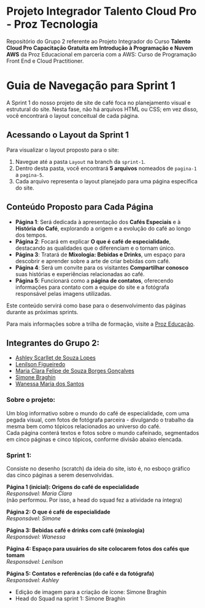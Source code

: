 # Projeto Integrador Talento Cloud Pro - Proz Tecnologia
Repositório do Grupo 2 referente ao Projeto Integrador do Curso **Talento Cloud Pro
Capacitação Gratuita em Introdução à Programação e Nuvem AWS** da Proz Educacional em parceria com a AWS: Curso de Programação Front End e Cloud Practitioner.  

# Guia de Navegação para Sprint 1
A Sprint 1 do nosso projeto de site de café foca no planejamento visual e estrutural do site. Nesta fase, não há arquivos HTML ou CSS; em vez disso, você encontrará o layout conceitual de cada página.

## Acessando o Layout da Sprint 1
Para visualizar o layout proposto para o site:
1. Navegue até a pasta `Layout` na branch da `sprint-1`.
2. Dentro desta pasta, você encontrará **5 arquivos** nomeados de `pagina-1` a `pagina-5`.
3. Cada arquivo representa o layout planejado para uma página específica do site.

## Conteúdo Proposto para Cada Página
- **Página 1**: Será dedicada à apresentação dos **Cafés Especiais** e à **História do Café**, explorando a origem e a evolução do café ao longo dos tempos.
- **Página 2**: Focará em explicar **O que é café de especialidade**, destacando as qualidades que o diferenciam e o tornam único.
- **Página 3**: Tratará de **Mixologia: Bebidas e Drinks**, um espaço para descobrir e aprender sobre a arte de criar bebidas com café.
- **Página 4**: Será um convite para os visitantes **Compartilhar conosco** suas histórias e experiências relacionadas ao café.
- **Página 5**: Funcionará como a **página de contatos**, oferecendo informações para contato com a equipe do site e a fotógrafa responsável pelas imagens utilizadas.
 
Este conteúdo servirá como base para o desenvolvimento das páginas durante as próximas sprints.


Para mais informações sobre a trilha de formação, visite a [Proz Educação](https://pages.prozeducacao.com.br/lp-proz-tecnologia-talento-cloud).

## Integrantes do Grupo 2:
- [Ashley Scarllet de Souza Lopes](https://github.com/AshleyScarllet)
- [Lenilson Figueiredo](https://github.com/lenilsonfigueriedobr)
- [Maria Clara Felipe de Souza Borges Gonçalves](https://github.com/MariaClborges)
- [Simone Braghin](https://github.com/SimoneBraghin)
- [Wanessa Maria dos Santos](https://github.com/WanessaMSantos)

### Sobre o projeto:
Um blog informativo sobre o mundo do café de especialidade, com uma pegada visual, com fotos de fotógrafa parceira - divulgando o trabalho da mesma bem como tópicos relacionados ao universo do café.  
Cada página conterá textos e fotos sobre o mundo cafeínado, segmentados em cinco páginas e cinco tópicos, conforme divisão abaixo elencada.

### Sprint 1:

Consiste no desenho (scratch) da ideia do site, isto é, no esboço gráfico das cinco páginas a serem desenvolvidas.  

**Página 1 (inicial): Origens do café de especialidade**  
*Responsável: Maria Clara*  
(não performou. Por isso, a head do squad fez a atividade na íntegra)  
  
**Página 2: O que é café de especialidade**  
*Responsável: Simone*  
  
**Página 3: Bebidas café e drinks com café (mixologia)**  
*Responsável: Wanessa*  
  
**Página 4: Espaço para usuários do site colocarem fotos dos cafés que tomam**  
*Responsável: Lenilson*  

**Página 5: Contatos e referências (do café e da fotógrafa)**  
*Responsável: Ashley*  
  
- Edição de imagem para a criação de ícone: Simone Braghin
- Head do Squad na sprint 1: Simone Braghin
